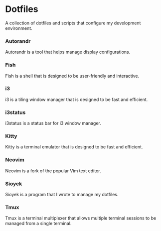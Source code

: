 # Dotfiles 

A collection of dotfiles and scripts that configure my development environment.

### Autorandr
Autorandr is a tool that helps manage display configurations.

### Fish
Fish is a shell that is designed to be user-friendly and interactive.

### i3
i3 is a tiling window manager that is designed to be fast and efficient.

### i3status
i3status is a status bar for i3 window manager.

### Kitty
Kitty is a terminal emulator that is designed to be fast and efficient.

### Neovim
Neovim is a fork of the popular Vim text editor.

### Sioyek
Sioyek is a program that I wrote to manage my dotfiles.

### Tmux
Tmux is a terminal multiplexer that allows multiple terminal sessions to be managed from a single terminal.


